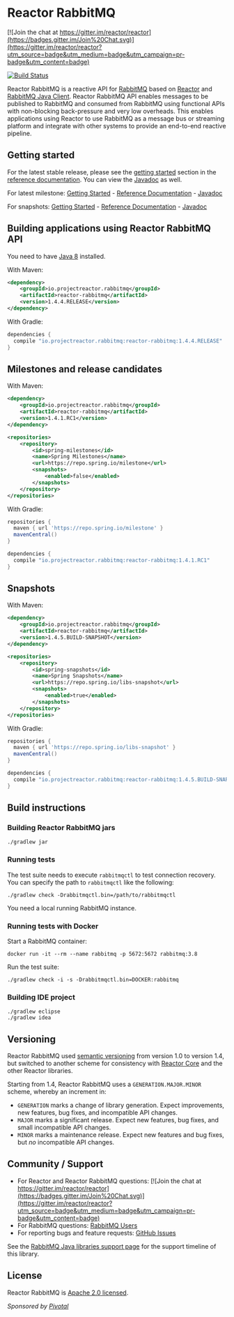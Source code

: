 # Reactor RabbitMQ

[![Join the chat at https://gitter.im/reactor/reactor](https://badges.gitter.im/Join%20Chat.svg)](https://gitter.im/reactor/reactor?utm_source=badge&utm_medium=badge&utm_campaign=pr-badge&utm_content=badge)

[![Build Status](https://travis-ci.com/reactor/reactor-rabbitmq.svg?branch=1.4.x)](https://travis-ci.com/reactor/reactor-rabbitmq)

Reactor RabbitMQ is a reactive API for [RabbitMQ](https://www.rabbitmq.com/) based on
[Reactor](https://projectreactor.io/)
and [RabbitMQ Java Client](https://www.rabbitmq.com/api-guide.html). Reactor RabbitMQ API enables messages to be
published to RabbitMQ and consumed from RabbitMQ using functional APIs with
non-blocking back-pressure and very low overheads. This enables applications
using Reactor to use RabbitMQ as a message bus or streaming platform and integrate
with other systems to provide an end-to-end reactive pipeline.

## Getting started

For the latest stable release, please see the [getting started](https://projectreactor.io/docs/rabbitmq/release/reference/#_getting_started)
section in the [reference documentation](https://projectreactor.io/docs/rabbitmq/release/reference/).
You can view the [Javadoc](https://projectreactor.io/docs/rabbitmq/release/api/index.html) as well.

For latest milestone:
[Getting Started](https://projectreactor.io/docs/rabbitmq/milestone/reference/#_getting_started) -
[Reference Documentation](https://projectreactor.io/docs/rabbitmq/milestone/reference/) -
[Javadoc](https://projectreactor.io/docs/rabbitmq/milestone/api/index.html)

For snapshots:
[Getting Started](https://projectreactor.io/docs/rabbitmq/snapshot/reference/#_getting_started) -
[Reference Documentation](https://projectreactor.io/docs/rabbitmq/snapshot/reference/) -
[Javadoc](https://projectreactor.io/docs/rabbitmq/snapshot/api/index.html)

## Building applications using Reactor RabbitMQ API

You need to have [Java 8](https://www.oracle.com/technetwork/java/javase/downloads/index.html) installed.

With Maven:
```xml
<dependency>
    <groupId>io.projectreactor.rabbitmq</groupId>
    <artifactId>reactor-rabbitmq</artifactId>
    <version>1.4.4.RELEASE</version>
</dependency>
```


With Gradle:
```groovy
dependencies {
  compile "io.projectreactor.rabbitmq:reactor-rabbitmq:1.4.4.RELEASE"
}
```

## Milestones and release candidates

With Maven:
```xml
<dependency>
    <groupId>io.projectreactor.rabbitmq</groupId>
    <artifactId>reactor-rabbitmq</artifactId>
    <version>1.4.1.RC1</version>
</dependency>

<repositories>
    <repository>
        <id>spring-milestones</id>
        <name>Spring Milestones</name>
        <url>https://repo.spring.io/milestone</url>
        <snapshots>
            <enabled>false</enabled>
        </snapshots>
    </repository>
</repositories>
```


With Gradle:
```groovy
repositories {
  maven { url 'https://repo.spring.io/milestone' }
  mavenCentral()
}

dependencies {
  compile "io.projectreactor.rabbitmq:reactor-rabbitmq:1.4.1.RC1"
}
```

## Snapshots

With Maven:
```xml
<dependency>
    <groupId>io.projectreactor.rabbitmq</groupId>
    <artifactId>reactor-rabbitmq</artifactId>
    <version>1.4.5.BUILD-SNAPSHOT</version>
</dependency>

<repositories>
    <repository>
        <id>spring-snapshots</id>
        <name>Spring Snapshots</name>
        <url>https://repo.spring.io/libs-snapshot</url>
        <snapshots>
            <enabled>true</enabled>
        </snapshots>
    </repository>
</repositories>
```

With Gradle:
```groovy
repositories {
  maven { url 'https://repo.spring.io/libs-snapshot' }
  mavenCentral()
}

dependencies {
  compile "io.projectreactor.rabbitmq:reactor-rabbitmq:1.4.5.BUILD-SNAPSHOT"
}
```

## Build instructions

### Building Reactor RabbitMQ jars
    ./gradlew jar

### Running tests

The test suite needs to execute `rabbitmqctl` to test connection recovery. You
can specify the path to `rabbitmqctl` like the following:

    ./gradlew check -Drabbitmqctl.bin=/path/to/rabbitmqctl

You need a local running RabbitMQ instance.

### Running tests with Docker

Start a RabbitMQ container:

    docker run -it --rm --name rabbitmq -p 5672:5672 rabbitmq:3.8

Run the test suite:

    ./gradlew check -i -s -Drabbitmqctl.bin=DOCKER:rabbitmq

### Building IDE project
    ./gradlew eclipse
    ./gradlew idea

## Versioning

Reactor RabbitMQ used [semantic versioning](https://semver.org/) from version 1.0 to version 1.4, but switched to
another scheme for consistency with [Reactor Core](https://github.com/reactor/reactor-core/)
and the other Reactor libraries.

Starting from 1.4, Reactor RabbitMQ uses a `GENERATION.MAJOR.MINOR` scheme, whereby an increment in:

 * `GENERATION` marks a change of library generation. Expect improvements, new features, bug fixes, and
 incompatible API changes.
 * `MAJOR` marks a significant release. Expect new features, bug fixes, and small incompatible API changes.
 * `MINOR` marks a maintenance release. Expect new features and bug fixes, but *no* incompatible API changes.

## Community / Support

* For Reactor and Reactor RabbitMQ questions: [![Join the chat at https://gitter.im/reactor/reactor](https://badges.gitter.im/Join%20Chat.svg)](https://gitter.im/reactor/reactor?utm_source=badge&utm_medium=badge&utm_campaign=pr-badge&utm_content=badge)
* For RabbitMQ questions: [RabbitMQ Users](https://groups.google.com/forum/#!forum/rabbitmq-users)
* For reporting bugs and feature requests: [GitHub Issues](https://github.com/reactor/reactor-rabbitmq/issues)

See the [RabbitMQ Java libraries support page](https://www.rabbitmq.com/java-versions.html)
for the support timeline of this library.

## License ##

Reactor RabbitMQ is [Apache 2.0 licensed](https://www.apache.org/licenses/LICENSE-2.0.html).

_Sponsored by [Pivotal](https://pivotal.io)_
